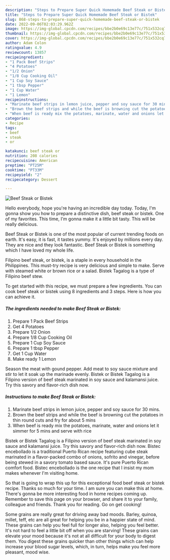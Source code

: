 ```yaml
---
description: "Steps to Prepare Super Quick Homemade Beef Steak or Bistek"
title: "Steps to Prepare Super Quick Homemade Beef Steak or Bistek"
slug: 868-steps-to-prepare-super-quick-homemade-beef-steak-or-bistek
date: 2022-09-06T02:03:29.962Z
image: https://img-global.cpcdn.com/recipes/bbe2b0e69c13e77c/751x532cq70/beef-steak-or-bistek-recipe-main-photo.jpg
thumbnail: https://img-global.cpcdn.com/recipes/bbe2b0e69c13e77c/751x532cq70/beef-steak-or-bistek-recipe-main-photo.jpg
cover: https://img-global.cpcdn.com/recipes/bbe2b0e69c13e77c/751x532cq70/beef-steak-or-bistek-recipe-main-photo.jpg
author: Adam Colon
ratingvalue: 4.9
reviewcount: 13857
recipeingredient:
- "1 Pack Beef Strips"
- "4 Potatoes"
- "1/2 Onion"
- "1/8 Cup Cooking Oil"
- "1 Cup Soy Sauce"
- "1 tbsp Pepper"
- "1 Cup Water"
- "1 Lemon"
recipeinstructions:
- "Marinate beef strips in lemon juice, pepper and soy sauce for 30 mins."
- "Brown the beef strips and while the beef is browning cut the potatoes in thin round cuts and fry for about 5 mins"
- "When beef is ready mix the potatoes, marinate, water and onions let it simmer for 5 mins and serve with rice"
categories:
- Recipe
tags:
- beef
- steak
- or

katakunci: beef steak or 
nutrition: 208 calories
recipecuisine: American
preptime: "PT25M"
cooktime: "PT33M"
recipeyield: "2"
recipecategory: Dessert

---
```



![Beef Steak or Bistek](https://img-global.cpcdn.com/recipes/bbe2b0e69c13e77c/751x532cq70/beef-steak-or-bistek-recipe-main-photo.jpg)

Hello everybody, hope you're having an incredible day today. Today, I'm gonna show you how to prepare a distinctive dish, beef steak or bistek. One of my favorites. This time, I'm gonna make it a little bit tasty. This will be really delicious.

Beef Steak or Bistek is one of the most popular of current trending foods on earth. It's easy, it is fast, it tastes yummy. It's enjoyed by millions every day. They are nice and they look fantastic. Beef Steak or Bistek is something which I have loved my whole life.

Filipino beef steak, or bistek, is a staple in every household in the Philippines. This must-try recipe is very delicious and simple to make. Serve with steamed white or brown rice or a salad. Bistek Tagalog is a type of Filipino beef stew.


To get started with this recipe, we must prepare a few ingredients. You can cook beef steak or bistek using 8 ingredients and 3 steps. Here is how you can achieve it.

<!--inarticleads1-->

##### The ingredients needed to make Beef Steak or Bistek:

1. Prepare 1 Pack Beef Strips
1. Get 4 Potatoes
1. Prepare 1/2 Onion
1. Prepare 1/8 Cup Cooking Oil
1. Prepare 1 Cup Soy Sauce
1. Prepare 1 tbsp Pepper
1. Get 1 Cup Water
1. Make ready 1 Lemon


Season the meat with gound pepper. Add meat to soy sauce mixture and stir to let it soak up the marinade evenly. Bistek or Bistek Tagalog is a Filipino version of beef steak marinated in soy sauce and kalamansi juice. Try this savory and flavor-rich dish now. 

<!--inarticleads2-->

##### Instructions to make Beef Steak or Bistek:

1. Marinate beef strips in lemon juice, pepper and soy sauce for 30 mins.
1. Brown the beef strips and while the beef is browning cut the potatoes in thin round cuts and fry for about 5 mins
1. When beef is ready mix the potatoes, marinate, water and onions let it simmer for 5 mins and serve with rice


Bistek or Bistek Tagalog is a Filipino version of beef steak marinated in soy sauce and kalamansi juice. Try this savory and flavor-rich dish now. Bistec encebollado is a traditional Puerto Rican recipe featuring cube steak marinated in a flavor-packed combo of onions, sofrito and vinegar, before being stewed in a savory tomato based sauce. It&#39;s pure Puerto Rican comfort food. Bistec encebollado is the one recipe that I insist my mom makes whenever I&#39;m visiting home. 

So that is going to wrap this up for this exceptional food beef steak or bistek recipe. Thanks so much for your time. I am sure you can make this at home. There's gonna be more interesting food in home recipes coming up. Remember to save this page on your browser, and share it to your family, colleague and friends. Thank you for reading. Go on get cooking!

Some grains are really great for driving away bad moods. Barley, quinoa, millet, teff, etc are all great for helping you be in a happier state of mind. These grains can help you feel full for longer also, helping you feel better. It's not hard to feel a little bit off when you are starving! These grains can elevate your mood because it's not at all difficult for your body to digest them. You digest these grains quicker than other things which can help increase your blood sugar levels, which, in turn, helps make you feel more pleasant, mood wise.
